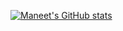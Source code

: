 [![Maneet's GitHub stats](https://github-readme-stats.vercel.app/api?username=maneetgoyal)](https://github.com/anuraghazra/github-readme-stats)
